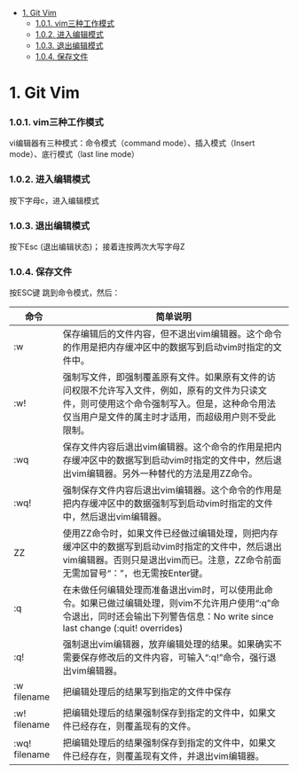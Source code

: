 
<!-- @import "[TOC]" {cmd="toc" depthFrom=1 depthTo=6 orderedList=false} -->

<!-- code_chunk_output -->

- [1. Git Vim](#1-git-vim)
    - [1.0.1. vim三种工作模式](#101-vim三种工作模式)
    - [1.0.2. 进入编辑模式](#102-进入编辑模式)
    - [1.0.3. 退出编辑模式](#103-退出编辑模式)
    - [1.0.4. 保存文件](#104-保存文件)

<!-- /code_chunk_output -->

# 1. Git Vim

### 1.0.1. vim三种工作模式

vi编辑器有三种模式：命令模式（command mode）、插入模式（Insert mode）、底行模式（last line mode）

### 1.0.2. 进入编辑模式

按下字母c，进入编辑模式

### 1.0.3. 退出编辑模式

按下Esc (退出编辑状态)； 接着连按两次大写字母Z

### 1.0.4. 保存文件

按ESC键 跳到命令模式，然后：

命令|简单说明
---|---
:w|保存编辑后的文件内容，但不退出vim编辑器。这个命令的作用是把内存缓冲区中的数据写到启动vim时指定的文件中。
:w!|强制写文件，即强制覆盖原有文件。如果原有文件的访问权限不允许写入文件，例如，原有的文件为只读文件，则可使用这个命令强制写入。但是，这种命令用法仅当用户是文件的属主时才适用，而超级用户则不受此限制。
:wq|保存文件内容后退出vim编辑器。这个命令的作用是把内存缓冲区中的数据写到启动vim时指定的文件中，然后退出vim编辑器。另外一种替代的方法是用ZZ命令。
:wq!|强制保存文件内容后退出vim编辑器。这个命令的作用是把内存缓冲区中的数据强制写到启动vim时指定的文件中，然后退出vim编辑器。
ZZ|使用ZZ命令时，如果文件已经做过编辑处理，则把内存缓冲区中的数据写到启动vim时指定的文件中，然后退出vim编辑器。否则只是退出vim而已。注意，ZZ命令前面无需加冒号“：”，也无需按Enter键。
:q|在未做任何编辑处理而准备退出vim时，可以使用此命令。如果已做过编辑处理，则vim不允许用户使用“:q”命令退出，同时还会输出下列警告信息：No write since last change (:quit! overrides)
:q!|强制退出vim编辑器，放弃编辑处理的结果。如果确实不需要保存修改后的文件内容，可输入“:q!”命令，强行退出vim编辑器。
:w filename|把编辑处理后的结果写到指定的文件中保存
:w! filename|把编辑处理后的结果强制保存到指定的文件中，如果文件已经存在，则覆盖现有的文件。
:wq! filename|把编辑处理后的结果强制保存到指定的文件中，如果文件已经存在，则覆盖现有文件，并退出vim编辑器。

